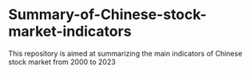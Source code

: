 # Summary-of-Chinese-stock-market-indicators
This repository is aimed at summarizing the main indicators of Chinese stock market from 2000 to 2023
